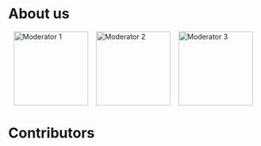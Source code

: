 # About us

<div style="display: flex; gap: 1rem; flex-wrap: wrap; justify-content: center; margin-bottom: 2rem;">
  <img src="img/mod1.jpg" alt="Moderator 1" width="150" />
  <img src="img/mod2.jpg" alt="Moderator 2" width="150" />
  <img src="img/mod3.jpg" alt="Moderator 3" width="150" />
</div>

# Contributors

<div id="contributors">

</div>

<script>
  const repo = "natesheehan/conceptcartography"; // ← Replace this with your actual repo

  fetch(`https://api.github.com/repos/${repo}/contributors`)
    .then(res => res.json())
    .then(data => {
      const container = document.getElementById("contributors");
      container.innerHTML = "<ul>" + data.map(user =>
        `<li><a href="${user.html_url}" target="_blank">${user.login}</a> — ${user.contributions} commits</li>`
      ).join('') + "</ul>";
    })
    .catch(err => {
      document.getElementById("contributors").innerText = "Failed to load contributors.";
      console.error(err);
    });
</script>
